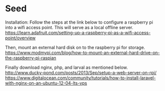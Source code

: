 # Seed

Installation:
Follow the steps at the link below to configure a raspberry pi into a wifi access point. This will serve as a local offline server.
https://learn.adafruit.com/setting-up-a-raspberry-pi-as-a-wifi-access-point/overview

Then, mount an external hard disk on to the raspberry pi for storage.
https://www.modmypi.com/blog/how-to-mount-an-external-hard-drive-on-the-raspberry-pi-raspian

Finally download nginx, php, and larval as mentioned below.
http://www.ducky-pond.com/posts/2013/Sep/setup-a-web-server-on-rpi/
https://www.digitalocean.com/community/tutorials/how-to-install-laravel-with-nginx-on-an-ubuntu-12-04-lts-vps

